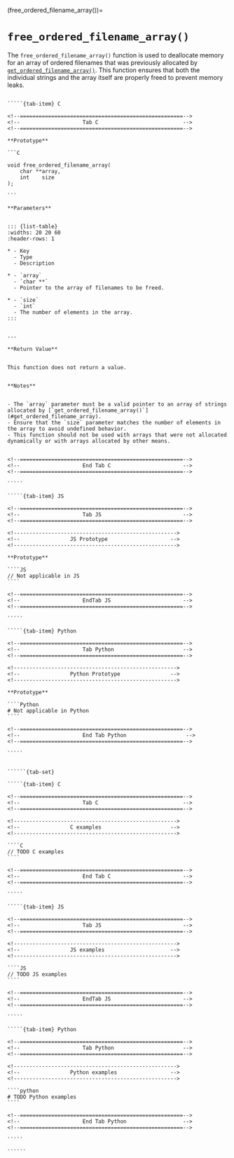 <!-- ============================================================== -->
(free_ordered_filename_array())=
# `free_ordered_filename_array()`
<!-- ============================================================== -->


The `free_ordered_filename_array()` function is used to deallocate memory for an array of ordered filenames that was previously allocated by [`get_ordered_filename_array()`](#get_ordered_filename_array). This function ensures that both the individual strings and the array itself are properly freed to prevent memory leaks.


<!------------------------------------------------------------>
<!--                    Prototypes                          -->
<!------------------------------------------------------------>

``````{tab-set}

`````{tab-item} C

<!--====================================================-->
<!--                    Tab C                           -->
<!--====================================================-->

**Prototype**

```C

void free_ordered_filename_array(
    char **array,
    int    size
);

```

**Parameters**


::: {list-table}
:widths: 20 20 60
:header-rows: 1

* - Key
  - Type
  - Description

* - `array`
  - `char **`
  - Pointer to the array of filenames to be freed.

* - `size`
  - `int`
  - The number of elements in the array.
:::


---

**Return Value**


This function does not return a value.


**Notes**


- The `array` parameter must be a valid pointer to an array of strings allocated by [`get_ordered_filename_array()`](#get_ordered_filename_array).
- Ensure that the `size` parameter matches the number of elements in the array to avoid undefined behavior.
- This function should not be used with arrays that were not allocated dynamically or with arrays allocated by other means.


<!--====================================================-->
<!--                    End Tab C                       -->
<!--====================================================-->

`````

`````{tab-item} JS

<!--====================================================-->
<!--                    Tab JS                          -->
<!--====================================================-->

<!---------------------------------------------------->
<!--                JS Prototype                    -->
<!---------------------------------------------------->

**Prototype**

````JS
// Not applicable in JS
````

<!--====================================================-->
<!--                    EndTab JS                       -->
<!--====================================================-->

`````

`````{tab-item} Python

<!--====================================================-->
<!--                    Tab Python                      -->
<!--====================================================-->

<!---------------------------------------------------->
<!--                Python Prototype                -->
<!---------------------------------------------------->

**Prototype**

````Python
# Not applicable in Python
````

<!--====================================================-->
<!--                    End Tab Python                   -->
<!--====================================================-->

`````

``````

<!------------------------------------------------------------>
<!--                    Examples                            -->
<!------------------------------------------------------------>

```````{dropdown} Examples

``````{tab-set}

`````{tab-item} C

<!--====================================================-->
<!--                    Tab C                           -->
<!--====================================================-->

<!---------------------------------------------------->
<!--                C examples                      -->
<!---------------------------------------------------->

````C
// TODO C examples
````

<!--====================================================-->
<!--                    End Tab C                       -->
<!--====================================================-->

`````

`````{tab-item} JS

<!--====================================================-->
<!--                    Tab JS                          -->
<!--====================================================-->

<!---------------------------------------------------->
<!--                JS examples                     -->
<!---------------------------------------------------->

````JS
// TODO JS examples
````

<!--====================================================-->
<!--                    EndTab JS                       -->
<!--====================================================-->

`````

`````{tab-item} Python

<!--====================================================-->
<!--                    Tab Python                      -->
<!--====================================================-->

<!---------------------------------------------------->
<!--                Python examples                 -->
<!---------------------------------------------------->

````python
# TODO Python examples
````

<!--====================================================-->
<!--                    End Tab Python                  -->
<!--====================================================-->

`````

``````

```````


